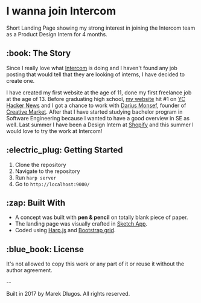 <!DOCTYPE html><html lang="en"><head><meta charset="UTF-8"><meta http-equiv="X-UA-Compatible" content="IE=edge"><meta name="viewport" content="width=device-width, initial-scale=1"><title>I want to join Intercom — Marek Dlugos</title><meta name="description" content="Marek Dlugos, 21yo student and starting Product Designer wants to join Intercom Product Design team."><meta name="keywords" content="intercom, marek, dlugos, internship, product design"><meta name="author" content="Marek Dlugos"><meta name="copyright" content="© 2017, Marek Dlugos. All rights reserved."><meta name="robots" content="index, follow, noodp"><meta name="googlebot" content="index,follow"><meta name="theme-color" content="#1F8CEB"><link rel="me" href="https://www.facebook.com/marek.dlugos" type="text/html"><!--TODO: pridat favicon--><link href="/images/favicon.png" rel="icon" type="image/png"><link rel="stylesheet" href="bootstrap.min.css"><link rel="stylesheet" href="main.css"><meta property="og:type" content="website"><meta property="og:url" content="http://iwannajoininter.com/"><meta property="og:title" content="I want to join Intercom!"><!-- TODO: pridat obrazok--><meta property="og:image" content=""><meta property="og:description" content="I want to join Intercom Product Design team as an intern for 4 months."><meta property="og:site_name" content="I want to join Intercom!"><meta property="og:locale" content="en_US"><meta name="twitter:card" content="summary"><meta name="twitter:site" content="@marekdlugos"><meta name="twitter:creator" content="@marekdlugos"><meta name="twitter:url" content="http://iwannajoininter.com/"><meta name="twitter:title" content="I want to join Intercom!"><meta name="twitter:description" content="I want to join Intercom Product Design team as an intern for 4 months."><!-- TODO: pridat obrazok--><meta name="twitter:image" content="http://www.mareks.space/images/og-image.jpg"><script src="https://use.typekit.net/cpx3lyo.js"></script><script>try{Typekit.load({ async: true });}catch(e){}</script><script>(function(i,s,o,g,r,a,m){i['GoogleAnalyticsObject']=r;i[r]=i[r]||function(){
(i[r].q=i[r].q||[]).push(arguments)},i[r].l=1*new Date();a=s.createElement(o),
m=s.getElementsByTagName(o)[0];a.async=1;a.src=g;m.parentNode.insertBefore(a,m)
})(window,document,'script','https://www.google-analytics.com/analytics.js','ga');
 
ga('create', 'UA-99056971-1', 'auto');
ga('send', 'pageview');</script></head><body><div id="fb-root"></div><script> 
(function(d, s, id) {
var js, fjs = d.getElementsByTagName(s)[0];
if (d.getElementById(id)) return;
js = d.createElement(s); js.id = id;
js.src = "//connect.facebook.net/en_GB/sdk.js#xfbml=1&version=v2.9&appId=716963915076358";
fjs.parentNode.insertBefore(js, fjs);
}(document, 'script', 'facebook-jssdk'));</script><div id="wrapper"><h1>I wanna join Intercom</h1><p>Short Landing Page showing my strong interest in joining the Intercom team as a Product Design Intern for 4 months.</p>
<h2>:book: The Story</h2><p>Since I really love what <a href="https://www.intercom.com/">Intercom</a> is doing and I haven&#39;t found any job posting that would tell that they are looking of interns, I have decided to create one.</p>
<p>I have created my first website at the age of 11, done my first freelance job at the age of 13. Before graduating high school, <a href="http://hostmeinca.com/">my website</a> hit #1 on <a href="https://news.ycombinator.com/">YC Hacker News</a> and I got a chance to work with <a href="https://en.wikipedia.org/wiki/Darius_A._Monsef_IV">Darius Monsef</a>, founder of <a href="https://creativemarket.com/">Creative Market</a>. After that I have started studying bachelor program in Software Engineering because I wanted to have a good overview in SE as well. Last summer I have been a Design Intern at <a href="https://www.shopify.com/">Shopify</a> and this summer I would love to try the work at Intercom!</p>
<h2>:electric_plug: Getting Started</h2><ol>
<li>Clone the repository</li>
<li>Navigate to the repository</li>
<li>Run <code>harp server</code></li>
<li>Go to <code>http://localhost:9000/</code></li>
</ol>
<h2>:zap: Built With</h2><ul>
<li>A concept was built with <strong>pen &amp; pencil</strong> on totally blank piece of paper.</li>
<li>The landing page was visually crafted in <a href="https://sketchapp.com/">Sketch App</a>.</li>
<li>Coded using <a href="http://harpjs.com/">Harp.js</a> and <a href="http://getbootstrap.com/">Bootstrap grid</a>.</li>
</ul>
<h2>:blue_book: License</h2><p>It&#39;s not allowed to copy this work or any part of it or reuse it without the author agreement.</p>
<p>--</p>
<p>Built in 2017 by Marek Dlugos. All rights reserved.</p></div></body></html>